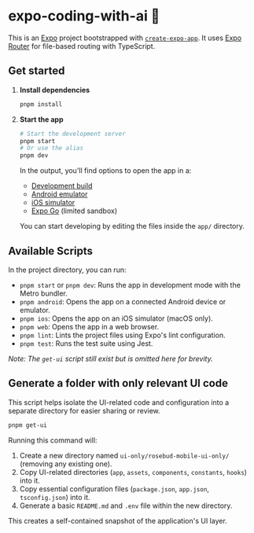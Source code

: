 # expo-coding-with-ai 👋

This is an [Expo](https://expo.dev) project bootstrapped with [`create-expo-app`](https://www.npmjs.com/package/create-expo-app). It uses [Expo Router](https://docs.expo.dev/router/introduction/) for file-based routing with TypeScript.

## Get started

1.  **Install dependencies**

    ```bash
    pnpm install
    ```

2.  **Start the app**

    ```bash
    # Start the development server
    pnpm start
    # Or use the alias
    pnpm dev
    ```

    In the output, you'll find options to open the app in a:

    - [Development build](https://docs.expo.dev/develop/development-builds/introduction/)
    - [Android emulator](https://docs.expo.dev/workflow/android-studio-emulator/)
    - [iOS simulator](https://docs.expo.dev/workflow/ios-simulator/)
    - [Expo Go](https://expo.dev/go) (limited sandbox)

    You can start developing by editing the files inside the `app/` directory.

## Available Scripts

In the project directory, you can run:

- `pnpm start` or `pnpm dev`: Runs the app in development mode with the Metro bundler.
- `pnpm android`: Opens the app on a connected Android device or emulator.
- `pnpm ios`: Opens the app on an iOS simulator (macOS only).
- `pnpm web`: Opens the app in a web browser.
- `pnpm lint`: Lints the project files using Expo's lint configuration.
- `pnpm test`: Runs the test suite using Jest.

_Note: The `get-ui` script still exist but is omitted here for brevity._

## Generate a folder with only relevant UI code

This script helps isolate the UI-related code and configuration into a separate directory for easier sharing or review.

```bash
pnpm get-ui
```

Running this command will:

1.  Create a new directory named `ui-only/rosebud-mobile-ui-only/` (removing any existing one).
2.  Copy UI-related directories (`app`, `assets`, `components`, `constants`, `hooks`) into it.
3.  Copy essential configuration files (`package.json`, `app.json`, `tsconfig.json`) into it.
4.  Generate a basic `README.md` and `.env` file within the new directory.

This creates a self-contained snapshot of the application's UI layer.
